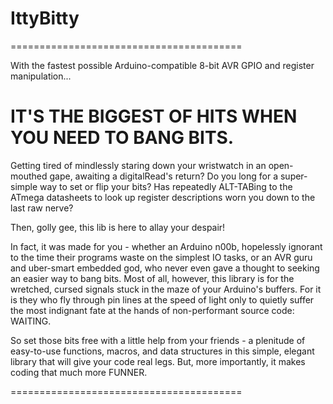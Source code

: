 # IttyBitty

========================================

With the fastest possible Arduino-compatible 8-bit AVR GPIO and register manipulation...

IT'S THE BIGGEST OF HITS WHEN YOU NEED TO BANG BITS.
========================================

Getting tired of mindlessly staring down your wristwatch in an open-mouthed gape, awaiting a digitalRead's return?  Do you long for a super-simple way to set or flip your bits?  Has repeatedly ALT-TABing to the ATmega datasheets to look up register descriptions worn you down to the last raw nerve?

Then, golly gee, this lib is here to allay your despair!

In fact, it was made for you - whether an Arduino n00b, hopelessly ignorant to the time their programs waste on the simplest IO tasks, or an AVR guru and uber-smart embedded god, who never even gave a thought to seeking an easier way to bang bits.  Most of all, however, this library is for the wretched, cursed signals stuck in the maze of your Arduino's buffers.  For it is they who fly through pin lines at the speed of light only to quietly suffer the most indignant fate at the hands of non-performant source code: WAITING.

So set those bits free with a little help from your friends - a plenitude of easy-to-use functions, macros, and data structures in this simple, elegant library that will give your code real legs.  But, more importantly, it makes coding that much more FUNNER.

========================================


